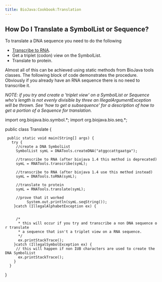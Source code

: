 ```yaml
---
title: BioJava:Cookbook:Translation
---
```


How Do I Translate a SymbolList or Sequence?
--------------------------------------------

To translate a DNA sequence you need to do the following

-   [Transcribe to
    RNA](Biojava:Cookbook:Sequence:Transcribe "wikilink").
-   Get a triplet (codon) view on the SymbolList.
-   Translate to protein.

Almost all of this can be achieved using static methods from BioJava
tools classes. The following block of code demonstrates the procedure.
Obviously if you already have an RNA sequence there is no need to
transcribe it.

*NOTE: if you try and create a 'triplet view' on a SymbolList or
Sequence who's length is not evenly divisible by three an
IllegalArgumentException will be thrown. See 'how to get a subsequence'
for a description of how to get a portion of a Sequence for
translation.*

<java> import org.biojava.bio.symbol.\*; import org.biojava.bio.seq.\*;

public class Translate {

` public static void main(String[] args) {`  
`   try {`  
`     //create a DNA SymbolList`  
`     SymbolList symL = DNATools.createDNA("atggccattgaatga");`

`     //transcribe to RNA (after biojava 1.4 this method is deprecated)`  
`     symL = RNATools.transcribe(symL);`

`     //transcribe to RNA (after biojava 1.4 use this method instead)`  
`     symL = DNATools.toRNA(symL);`  
`     `  
`     //translate to protein`  
`     symL = RNATools.translate(symL);`

`     //prove that it worked`  
`          System.out.println(symL.seqString());`  
`    }catch (IllegalAlphabetException ex) {`  
`     `  
`    `  
`     /* `  
`      * this will occur if you try and transcribe a non DNA sequence or translate`  
`      * a sequence that isn't a triplet view on a RNA sequence.`  
`      */`  
`      ex.printStackTrace();`  
`    }catch (IllegalSymbolException ex) {`  
`     // this will happen if non IUB characters are used to create the DNA SymbolList`  
`      ex.printStackTrace();`  
`    }`  
`  }`

} </java>
